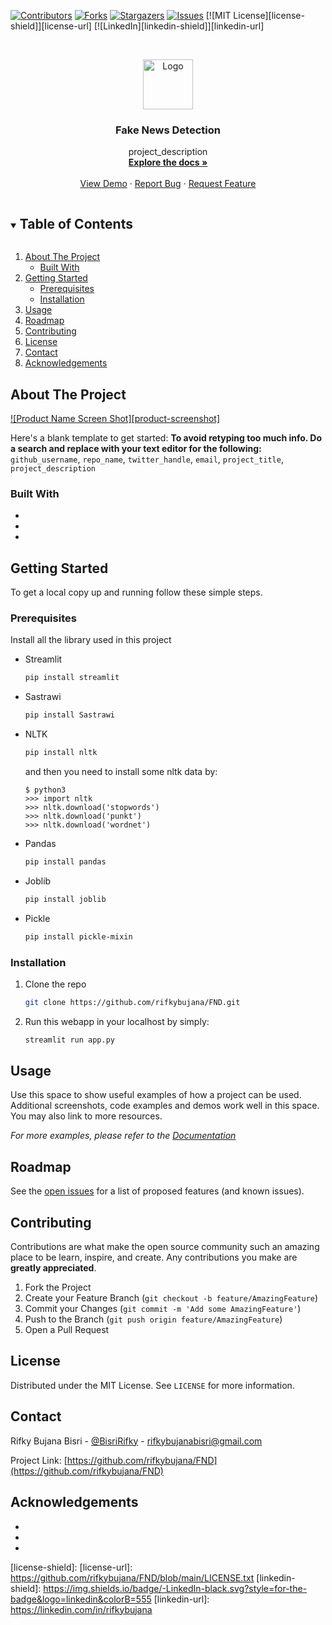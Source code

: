 <!--
*** Thanks for checking out the Best-README-Template. If you have a suggestion
*** that would make this better, please fork the repo and create a pull request
*** or simply open an issue with the tag "enhancement".
*** Thanks again! Now go create something AMAZING! :D
***
***
***
*** To avoid retyping too much info. Do a search and replace for the following:
*** github_username, repo_name, twitter_handle, email, project_title, project_description
-->



<!-- PROJECT SHIELDS -->
<!--
*** I'm using markdown "reference style" links for readability.
*** Reference links are enclosed in brackets [ ] instead of parentheses ( ).
*** See the bottom of this document for the declaration of the reference variables
*** for contributors-url, forks-url, etc. This is an optional, concise syntax you may use.
*** https://www.markdownguide.org/basic-syntax/#reference-style-links
-->
[![Contributors][contributors-shield]][contributors-url]
[![Forks][forks-shield]][forks-url]
[![Stargazers][stars-shield]][stars-url]
[![Issues][issues-shield]][issues-url]
[![MIT License][license-shield]][license-url]
[![LinkedIn][linkedin-shield]][linkedin-url]



<!-- PROJECT LOGO -->
<br />
<p align="center">
  <a href="https://github.com/
           /FND">
    <img src="images/logo.png" alt="Logo" width="80" height="80">
  </a>

  <h3 align="center">Fake News Detection</h3>

  <p align="center">
    project_description
    <br />
    <a href="https://github.com/rifkybujana/FND"><strong>Explore the docs »</strong></a>
    <br />
    <br />
    <a href="https://github.com/rifkybujana/FND">View Demo</a>
    ·
    <a href="https://github.com/rifkybujana/FND/issues">Report Bug</a>
    ·
    <a href="https://github.com/rifkybujana/FND/issues">Request Feature</a>
  </p>
</p>



<!-- TABLE OF CONTENTS -->
<details open="open">
  <summary><h2 style="display: inline-block">Table of Contents</h2></summary>
  <ol>
    <li>
      <a href="#about-the-project">About The Project</a>
      <ul>
        <li><a href="#built-with">Built With</a></li>
      </ul>
    </li>
    <li>
      <a href="#getting-started">Getting Started</a>
      <ul>
        <li><a href="#prerequisites">Prerequisites</a></li>
        <li><a href="#installation">Installation</a></li>
      </ul>
    </li>
    <li><a href="#usage">Usage</a></li>
    <li><a href="#roadmap">Roadmap</a></li>
    <li><a href="#contributing">Contributing</a></li>
    <li><a href="#license">License</a></li>
    <li><a href="#contact">Contact</a></li>
    <li><a href="#acknowledgements">Acknowledgements</a></li>
  </ol>
</details>



<!-- ABOUT THE PROJECT -->
## About The Project

[![Product Name Screen Shot][product-screenshot]](https://example.com)

Here's a blank template to get started:
**To avoid retyping too much info. Do a search and replace with your text editor for the following:**
`github_username`, `repo_name`, `twitter_handle`, `email`, `project_title`, `project_description`


### Built With

* []()
* []()
* []()



<!-- GETTING STARTED -->
## Getting Started

To get a local copy up and running follow these simple steps.

### Prerequisites

Install all the library used in this project
* Streamlit
  ```sh
  pip install streamlit
  ```
* Sastrawi
  ```sh
  pip install Sastrawi
  ```
* NLTK
  ```sh
  pip install nltk
  ```
  and then you need to install some nltk data by:
  ```
  $ python3
  >>> import nltk
  >>> nltk.download('stopwords')
  >>> nltk.download('punkt')
  >>> nltk.download('wordnet')
  ```
* Pandas
  ```sh
  pip install pandas
  ```
* Joblib
  ```sh
  pip install joblib
  ```
* Pickle
  ```sh
  pip install pickle-mixin
  ```
  
### Installation

1. Clone the repo
   ```sh
   git clone https://github.com/rifkybujana/FND.git
   ```
2. Run this webapp in your localhost by simply:
   ```sh
   streamlit run app.py
   ```



<!-- USAGE EXAMPLES -->
## Usage

Use this space to show useful examples of how a project can be used. Additional screenshots, code examples and demos work well in this space. You may also link to more resources.

_For more examples, please refer to the [Documentation](https://example.com)_



<!-- ROADMAP -->
## Roadmap

See the [open issues](https://github.com/rifkybujana/FND/issues) for a list of proposed features (and known issues).



<!-- CONTRIBUTING -->
## Contributing

Contributions are what make the open source community such an amazing place to be learn, inspire, and create. Any contributions you make are **greatly appreciated**.

1. Fork the Project
2. Create your Feature Branch (`git checkout -b feature/AmazingFeature`)
3. Commit your Changes (`git commit -m 'Add some AmazingFeature'`)
4. Push to the Branch (`git push origin feature/AmazingFeature`)
5. Open a Pull Request



<!-- LICENSE -->
## License

Distributed under the MIT License. See `LICENSE` for more information.



<!-- CONTACT -->
## Contact

Rifky Bujana Bisri - [@BisriRifky](https://twitter.com/BisriRifky) - rifkybujanabisri@gmail.com

Project Link: [https://github.com/rifkybujana/FND](https://github.com/rifkybujana/FND)



<!-- ACKNOWLEDGEMENTS -->
## Acknowledgements

* []()
* []()
* []()





<!-- MARKDOWN LINKS & IMAGES -->
<!-- https://www.markdownguide.org/basic-syntax/#reference-style-links -->
[contributors-shield]: https://img.shields.io/github/contributors/rifkybujana/FND.svg?style=for-the-badge
[contributors-url]: https://github.com/rifkybujana/FND/graphs/contributors
[forks-shield]: https://img.shields.io/github/forks/rifkybujana/FND.svg?style=for-the-badge
[forks-url]: https://github.com/rifkybujana/FND/network/members
[stars-shield]: https://img.shields.io/github/stars/rifkybujana/FND.svg?style=for-the-badge
[stars-url]: https://github.com/rifkybujana/FND/stargazers
[issues-shield]: https://img.shields.io/github/issues/rifkybujana/FND.svg?style=for-the-badge
[issues-url]: https://github.com/rifkybujana/FND/issues
[license-shield]: 
[license-url]: https://github.com/rifkybujana/FND/blob/main/LICENSE.txt
[linkedin-shield]: https://img.shields.io/badge/-LinkedIn-black.svg?style=for-the-badge&logo=linkedin&colorB=555
[linkedin-url]: https://linkedin.com/in/rifkybujana
